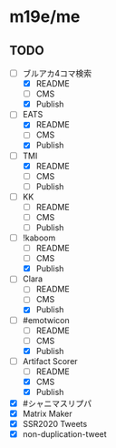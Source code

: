 # m19e/me

## TODO

- [ ] ブルアカ4コマ検索
  - [x] README
  - [ ] CMS
  - [x] Publish
- [ ] EATS
  - [x] README
  - [ ] CMS
  - [x] Publish
- [ ] TMI
  - [x] README
  - [ ] CMS
  - [ ] Publish
- [ ] KK
  - [ ] README
  - [ ] CMS
  - [ ] Publish
- [ ] !kaboom
  - [ ] README
  - [ ] CMS
  - [x] Publish
- [ ] Clara
  - [ ] README
  - [ ] CMS
  - [x] Publish
- [ ] #emotwicon
  - [ ] README
  - [ ] CMS
  - [x] Publish
- [ ] Artifact Scorer
  - [ ] README
  - [x] CMS
  - [x] Publish
- [x] #シャニマスリプパ
- [x] Matrix Maker
- [x] SSR2020 Tweets
- [x] non-duplication-tweet
